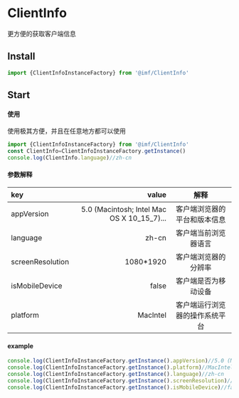 # ClientInfo
更方便的获取客户端信息

## Install
```ts
import {ClientInfoInstanceFactory} from '@imf/ClientInfo'
```

## Start

#### 使用
使用极其方便，并且在任意地方都可以使用
```ts
import {ClientInfoInstanceFactory} from '@imf/ClientInfo'
const ClientInfo=ClientInfoInstanceFactory.getInstance()
console.log(ClientInfo.language)//zh-cn
```

#### 参数解释
| key | value | 解释 |
| :-----| ----: | :----: |
| appVersion | 5.0 (Macintosh; Intel Mac OS X 10_15_7)... | 客户端浏览器的平台和版本信息|
| language | zh-cn |客户端当前浏览器语言  |
| screenResolution | 1080*1920 | 客户端浏览器的分辨率 |
| isMobileDevice | false| 客户端是否为移动设备 |
| platform | MacIntel | 客户端运行浏览器的操作系统平台 |
#### example
```ts
console.log(ClientInfoInstanceFactory.getInstance().appVersion)//5.0 (Macintosh; Intel Mac OS X 10_15_7) AppleWebKit/537.36 (KHTML, like Gecko) Chrome/91.0.4472.114 Safari/537.36
console.log(ClientInfoInstanceFactory.getInstance().platform)//MacIntel
console.log(ClientInfoInstanceFactory.getInstance().language)//zh-cn
console.log(ClientInfoInstanceFactory.getInstance().screenResolution)//1080*1920
console.log(ClientInfoInstanceFactory.getInstance().isMobileDevice)//false
```
